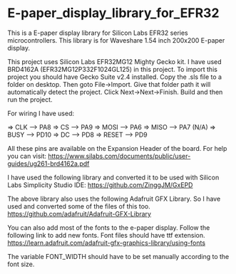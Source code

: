 # E-paper_display_library_for_EFR32
This is a E-paper display library for Silicon Labs EFR32 series microcontrollers. This library is for Waveshare 1.54 inch 200x200 E-paper display.

This project uses Silicon Labs EFR32MG12 Mighty Gecko kit. I have used BRD4162A (EFR32MG12P332F1024GL125) in this project. To import this project you should have Gecko Suite v2.4 installed. Copy the .sls file to a folder on desktop. Then goto File->Import. Give that folder path it will automatically detect the project. Click Next->Next->Finish. Build and then run the project.

For wiring I have used:

=> CLK --> PA8
=> CS --> PA9
=> MOSI --> PA6
=> MISO --> PA7   (N/A)
=> BUSY --> PD10
=> DC --> PD8
=> RESET --> PD9

All these pins are available on the Expansion Header of the board. For help you can visit:
https://www.silabs.com/documents/public/user-guides/ug261-brd4162a.pdf

I have used the following library and converted it to be used with Silicon Labs Simplicity Studio IDE:
https://github.com/ZinggJM/GxEPD

The above library also uses the following Adafruit GFX Library. So I have used and converted some of the files of this too.
https://github.com/adafruit/Adafruit-GFX-Library

You can also add most of the fonts to the e-paper display. Follow the following link to add new fonts. Font files should have ttf extension.
https://learn.adafruit.com/adafruit-gfx-graphics-library/using-fonts

The variable FONT_WIDTH should have to be set manually according to the font size.
